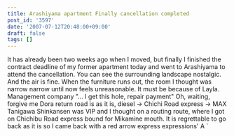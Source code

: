 ```yaml
---
title: Arashiyama apartment Finally cancellation completed
post_id: '3597'
date: '2007-07-12T20:48:00+09:00'
draft: false
tags: []
---
```


It has already been two weeks ago when I moved, but finally I finished the contract deadline of my former apartment today and went to Arashiyama to attend the cancellation. You can see the surrounding landscape nostalgic. And the air is fine. When the furniture runs out, the room I thought was narrow narrow until now feels unreasonable. It must be because of Layla. Management company "... I get this hole, repair payment" Oh, waiting, forgive me Dora return road is as it is, diesel → Chichi Road express → MAX Tanigawa Shinkansen was VIP and I thought on a routing route, where I got on Chichibu Road express bound for Mikamine mouth. It is regrettable to go back as it is so I came back with a red arrow express expressions' A `